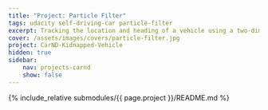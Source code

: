 ```yaml
---
title: "Project: Particle Filter"
tags: udacity self-driving-car particle-filter
excerpt: Tracking the location and heading of a vehicle using a two-dimensional particle filter
cover: /assets/images/covers/particle-filter.jpg
project: CarND-Kidnapped-Vehicle
hidden: true
sidebar:
    nav: projects-carnd
    show: false
---
```


{% include_relative submodules/{{ page.project }}/README.md %}